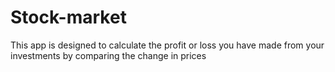 # Stock-market
This app is designed to calculate the profit or loss you have made from your investments by comparing the change in prices

